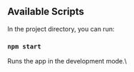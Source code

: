 ## Available Scripts

In the project directory, you can run:

### `npm start`

Runs the app in the development mode.\
